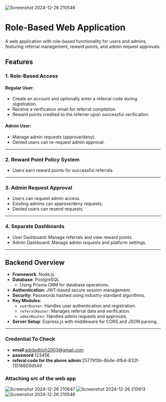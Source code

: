 ![Screenshot 2024-12-26 210546](https://github.com/user-attachments/assets/e8c47814-66c9-4827-b013-e5b087755de6)
# Role-Based Web Application

A web application with role-based functionality for users and admins, featuring referral management, reward points, and admin request approvals.

## Features

### 1. Role-Based Access
#### Regular User:
- Create an account and optionally enter a referral code during registration.
- Receive a verification email for referral completion.
- Reward points credited to the referrer upon successful verification.

#### Admin User:
- Manage admin requests (approve/deny).
- Denied users can re-request admin approval.

---

### 2. Reward Point Policy System
- Users earn reward points for successful referrals.

---

### 3. Admin Request Approval
- Users can request admin access.
- Existing admins can approve/deny requests.
- Denied users can resend requests.

---

### 4. Separate Dashboards
- User Dashboard: Manage referrals and view reward points.
- Admin Dashboard: Manage admin requests and platform settings.

---

## Backend Overview

- **Framework**: Node.js
- **Database**: PostgreSQL
  - Using Prisma ORM for database operations.
- **Authentication**: JWT-based secure session management.
- **Security**: Passwords hashed using industry-standard algorithms.
- **Key Modules**:
  - `userRouter`: Handles user authentication and registration.
  - `referalRouter`: Manages referral data and verification.
  - `adminRouter`: Handles admin requests and approvals.
- **Server Setup**: Express.js with middleware for CORS and JSON parsing.

---
### Credential To Check
- **email**:adidadhich2003@gmail.com
- **password**:123456
- **referal code for the above admin**:2577915b-6b4e-4fb4-832f-11516600d549
### Attaching src of the web app
![Screenshot 2024-12-26 210647](https://github.com/user-attachments/assets/ade37258-9594-43b4-8f08-b9a14e409e70)
![Screenshot 2024-12-26 210613](https://github.com/user-attachments/assets/4927d8c4-2041-49f7-b271-0facb4df810f)
![Screenshot 2024-12-26 210546](https://github.com/user-attachments/assets/cf018bb7-da97-40ff-91ef-4fca5cb5011a)


